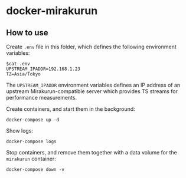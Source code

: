 # docker-mirakurun

## How to use

Create `.env` file in this folder, which defines the following environment variables:

```console
$cat .env
UPSTREAM_IPADDR=192.168.1.23
TZ=Asia/Tokyo
```

The `UPSTREAM_IPADDR` environment variables defines an IP address of an upstream
Mirakurun-compatible server which provides TS streams for performance measurements.

Create containers, and start them in the background:

```shell
docker-compose up -d
```

Show logs:

```shell
docker-compose logs
```

Stop containers, and remove them together with a data volume for the `mirakurun` container:

```shell
docker-compose down -v
```
